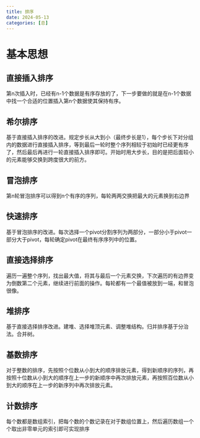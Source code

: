 ```yaml
---
title: 排序
date: 2024-05-13
categories: [总]
---
```


# 基本思想
## 直接插入排序
第n次插入时，已经有n-1个数据是有序存放的了，下一步要做的就是在n-1个数据中找一个合适的位置插入第n个数据使其保持有序。
<!-- more -->
## 希尔排序
基于直接插入排序的改进。规定步长从大到小（最终步长是1），每个步长下对分组内的数据进行直接插入排序，等到最后一轮时整个序列相较于初始时已经更有序了，然后最后再进行一轮直接插入排序即可。开始时用大步长，目的是把后面较小的元素能够交换到跨度很大的前方。
## 冒泡排序
第n轮冒泡排序可以得到n个有序的序列，每轮两两交换把最大的元素换到右边界
## 快速排序
基于冒泡排序的改进。每次选择一个pivot分割序列为两部分，一部分小于pivot一部分大于pivot，每轮确定pivot在最终有序序列中的位置。
## 直接选择排序
遍历一遍整个序列，找出最大值，将其与最后一个元素交换，下次遍历的有边界变为倒数第二个元素，继续进行前面的操作。每轮都有一个最值被放到一端，和冒泡很像。
## 堆排序
基于直接选择排序改进。建堆、选择堆顶元素、调整堆结构。归并排序基于分治法。合并树。
## 基数排序
对于整数的排序，先按照个位数从小到大的顺序排放元素，得到新顺序的序列，再按照十位数从小到大的顺序在上一步的新顺序中再次排放元素，再按照百位数从小到大的顺序在上一步的新序列中再次排放元素。
## 计数排序
每个数都是数组索引，把每个数的个数记录在对于数组位置上，然后遍历数组一个个取出非零单元的索引即可实现排序



